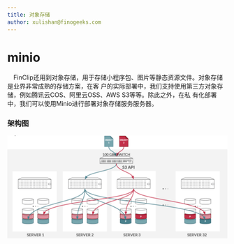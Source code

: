 ```yaml
---
title: 对象存储
author: xulishan@finogeeks.com
---
```


# minio



&emsp;FinClip还用到对象存储，用于存储小程序包、图片等静态资源文件。对象存储是业界非常成熟的存储方案，在客 户的实际部署中，我们支持使用第三方对象存储，例如腾讯云COS、阿里云OSS、AWS S3等等。除此之外，在私 有化部署中，我们可以使用Minio进行部署对象存储服务服务器。



### 架构图



![minio](/img/minio.png)
